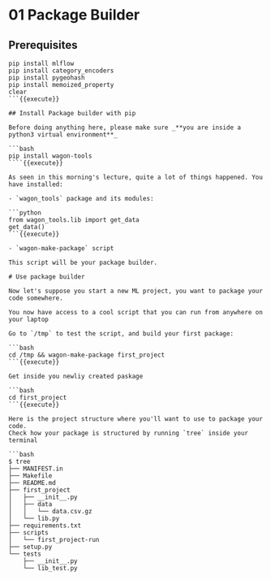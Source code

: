 # 01 Package Builder

## Prerequisites

`````
pip install mlflow
pip install category_encoders
pip install pygeohash
pip install memoized_property
clear
```{{execute}}

## Install Package builder with pip

Before doing anything here, please make sure _**you are inside a python3 virtual environment**_

```bash
pip install wagon-tools
````{{execute}}

As seen in this morning's lecture, quite a lot of things happened. You have installed:

- `wagon_tools` package and its modules:

```python
from wagon_tools.lib import get_data
get_data()
```{{execute}}

- `wagon-make-package` script

This script will be your package builder.

# Use package builder

Now let's suppose you start a new ML project, you want to package your code somewhere.

You now have access to a cool script that you can run from anywhere on your laptop

Go to `/tmp` to test the script, and build your first package:

```bash
cd /tmp && wagon-make-package first_project
```{{execute}}

Get inside you newliy created paskage

```bash
cd first_project
```{{execute}}

Here is the project structure where you'll want to use to package your code.
Check how your package is structured by running `tree` inside your terminal

```bash
$ tree
├── MANIFEST.in
├── Makefile
├── README.md
├── first_project
│   ├── __init__.py
│   ├── data
│   │   └── data.csv.gz
│   └── lib.py
├── requirements.txt
├── scripts
│   └── first_project-run
├── setup.py
└── tests
    ├── __init__.py
    └── lib_test.py
`````
